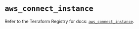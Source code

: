 # `aws_connect_instance`

Refer to the Terraform Registry for docs: [`aws_connect_instance`](https://registry.terraform.io/providers/hashicorp/aws/6.15.0/docs/resources/connect_instance).
